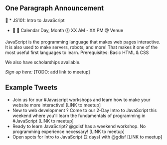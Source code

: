 ## One Paragraph Announcement

:tada: * JS101: Intro to JavaScript
* :tada:
:calendar: Calendar Day, Month
:clock6: XX AM - XX PM @ Venue

JavaScript is the programming language that makes web pages interactive. It is also used to make servers, robots, and more! That makes it one of the most useful first languages to learn.
Prerequisites: Basic HTML & CSS

We also have scholarships available.

*Sign up here:* [TODO: add link to meetup]

## Example Tweets
- Join us for our #Javascript workshops and learn how to make your website more interactive!  [LINK to meetup]
- New to web development ? Come to our 2-Day Intro to JavaScript this weekend where you'll learn the fundamentals of programming in #JavaScript [LINK to meetup]
- Ready to learn JavaScript? @gdisf has a weekend workshop. No programming experience necessary! [LINK to meetup]
- Open spots for Intro to JavaScript (2 days) with @gdisf [LINK to meetup]
